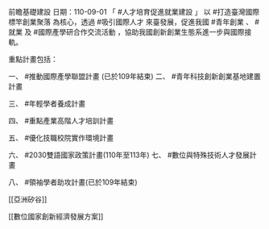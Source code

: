 前瞻基礎建設
日期：110-09-01
「 #人才培育促進就業建設 」
以 #打造臺灣國際標竿創業聚落 為核心，透過 #吸引國際人才 來臺發展，促進我國 #青年創業 、 #就業 及 #國際產學研合作交流活動 ，協助我國創新創業生態系進一步與國際接軌。

重點計畫包括：

一、 #推動國際產學聯盟計畫 (已於109年結束)
二、 #青年科技創新創業基地建置計畫

三、 #年輕學者養成計畫

四、 #重點產業高階人才培訓計畫

五、 #優化技職校院實作環境計畫

六、 #2030雙語國家政策計畫(110年至113年)
七、 #數位與特殊技術人才發展計畫

八、 #領袖學者助攻計畫(已於109年結束)

[[亞洲矽谷]]

[[數位國家創新經濟發展方案]]